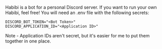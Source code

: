Habibi is a bot for a personal Discord server. If you want to run your own Habibi, feel free!  You will need an .env file with the following secrets:

```
DISCORD_BOT_TOKEN="<Bot Token>"
DISCORD_APPLICATION_ID="<Application ID>"
```

Note - Application IDs aren't secret, but it's easier for me to put them together in one place.
